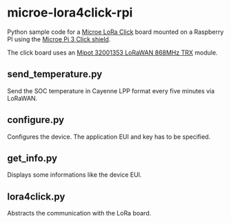 # microe-lora4click-rpi

Python sample code for a [Microe LoRa Click](https://www.mikroe.com/lora-rf-click)
board mounted on a Raspberry PI using the [Microe Pi 3 Click shield](https://www.mikroe.com/pi-3-click-shield).

The click board uses an [Mipot 32001353 LoRaWAN 868MHz TRX](https://www.mipot.com/en/rf-wireless-products/lorawan-868mhz-trx-32001353/)
module.

## send_temperature.py
Send the SOC temperature in Cayenne LPP format every five minutes via LoRaWAN.

## configure.py

Configures the device. The application EUI and key has to be specified.

## get_info.py

Displays some informations like the device EUI.

## lora4click.py

Abstracts the communication with the LoRa board.
